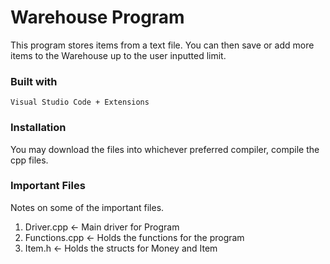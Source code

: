 # Warehouse Program
This program stores items from a text file. You can then save or add more items to the Warehouse up to the user inputted limit.
### Built with

    Visual Studio Code + Extensions


### Installation 
You may download the files into whichever preferred compiler, compile the cpp files.



### Important Files
Notes on some of the important files.

1. Driver.cpp <- Main driver for Program
2. Functions.cpp <- Holds the functions for the program
3. Item.h <- Holds the structs for Money and Item